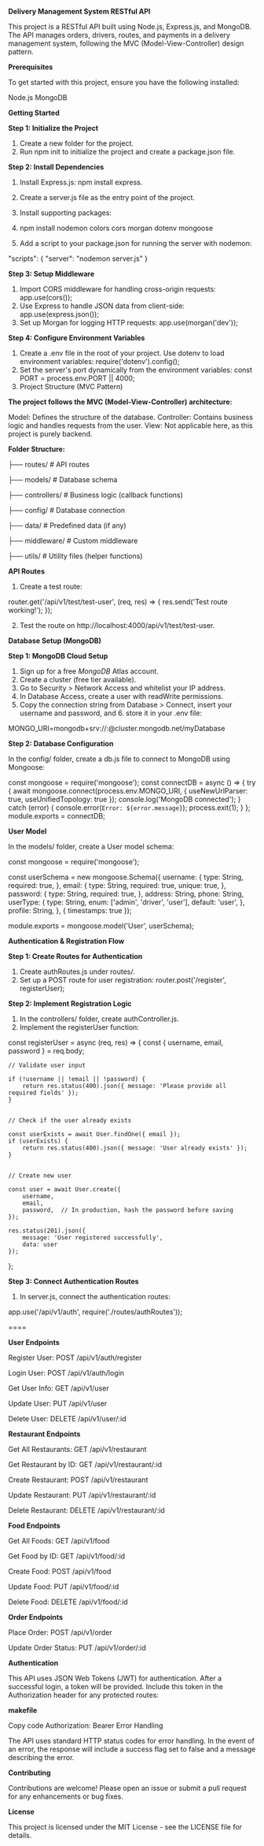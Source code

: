 **Delivery Management System RESTful API**


This project is a RESTful API built using Node.js, Express.js, and MongoDB. The API manages orders, drivers, routes, and payments in a delivery management system, following the MVC (Model-View-Controller) design pattern.

**Prerequisites**

To get started with this project, ensure you have the following installed:

Node.js
MongoDB

**Getting Started**

**Step 1: Initialize the Project**


1. Create a new folder for the project.
2. Run npm init to initialize the project and create a package.json file.

**Step 2: Install Dependencies**

1. Install Express.js: npm install express.
2. Create a server.js file as the entry point of the project.
3. Install supporting packages:

4. npm install nodemon colors cors morgan dotenv mongoose
5. Add a script to your package.json for running the server with nodemon:
   
"scripts": {
   "server": "nodemon server.js"
}

**Step 3: Setup Middleware**

1. Import CORS middleware for handling cross-origin requests:
   app.use(cors());
3. Use Express to handle JSON data from client-side:
   app.use(express.json());
4. Set up Morgan for logging HTTP requests:
   app.use(morgan('dev'));


**Step 4: Configure Environment Variables**

1. Create a .env file in the root of your project. Use dotenv to load environment variables:
    require('dotenv').config();
2. Set the server's port dynamically from the environment variables:
    const PORT = process.env.PORT || 4000;
3. Project Structure (MVC Pattern)

**The project follows the MVC (Model-View-Controller) architecture:**

Model: Defines the structure of the database.
Controller: Contains business logic and handles requests from the user.
View: Not applicable here, as this project is purely backend.

**Folder Structure:**


├── routes/         # API routes

├── models/         # Database schema

├── controllers/    # Business logic (callback functions)

├── config/         # Database connection

├── data/           # Predefined data (if any)

├── middleware/     # Custom middleware

├── utils/          # Utility files (helper functions)



**API Routes**

1. Create a test route:
   
  router.get('/api/v1/test/test-user', (req, res) => {
    res.send('Test route working!');
  });

2. Test the route on
    http://localhost:4000/api/v1/test/test-user.


**Database Setup (MongoDB)**

**Step 1: MongoDB Cloud Setup**

1. Sign up for a free *MongoDB* Atlas account.
2. Create a cluster (free tier available).
3. Go to Security > Network Access and whitelist your IP address.
4. In Database Access, create a user with readWrite permissions.
5. Copy the connection string from Database > Connect, insert your username and password, and 6. store it in your .env file:


MONGO_URI=mongodb+srv://<username>:<password>@cluster.mongodb.net/myDatabase

**Step 2: Database Configuration**

In the config/ folder, create a db.js file to connect to MongoDB using Mongoose:



const mongoose = require('mongoose');
const connectDB = async () => {
    try {
        await mongoose.connect(process.env.MONGO_URI, {
            useNewUrlParser: true,
            useUnifiedTopology: true
        });
        console.log('MongoDB connected');
    } catch (error) {
        console.error(`Error: ${error.message}`);
        process.exit(1);
    }
};
module.exports = connectDB;


**User Model**

In the models/ folder, create a User model schema:


const mongoose = require('mongoose');

const userSchema = new mongoose.Schema({
   username: {
       type: String,
       required: true,
   },
   email: {
       type: String,
       required: true,
       unique: true,
   },
   password: {
       type: String,
       required: true,
   },
   address: String,
   phone: String,
   userType: {
       type: String,
       enum: ['admin', 'driver', 'user'],
       default: 'user',
   },
   profile: String,
}, { timestamps: true });


module.exports = mongoose.model('User', userSchema);


**Authentication & Registration Flow**

**Step 1: Create Routes for Authentication**

1. Create authRoutes.js under routes/.
2. Set up a POST route for user registration:
   router.post('/register', registerUser);


**Step 2: Implement Registration Logic**

1. In the controllers/ folder, create authController.js.
2. Implement the registerUser function:

const registerUser = async (req, res) => {
    const { username, email, password } = req.body;
    
    // Validate user input
    
    if (!username || !email || !password) {
        return res.status(400).json({ message: 'Please provide all required fields' });
    }
    

    // Check if the user already exists
    
    const userExists = await User.findOne({ email });
    if (userExists) {
        return res.status(400).json({ message: 'User already exists' });
    }
    

    // Create new user
    
    const user = await User.create({
        username,
        email,
        password,  // In production, hash the password before saving
    });

    res.status(201).json({
        message: 'User registered successfully',
        data: user
    });
};


**Step 3: Connect Authentication Routes**


1. In server.js, connect the authentication routes:

app.use('/api/v1/auth', require('./routes/authRoutes'));


====

**User Endpoints**

Register User: POST /api/v1/auth/register

Login User: POST /api/v1/auth/login

Get User Info: GET /api/v1/user

Update User: PUT /api/v1/user

Delete User: DELETE /api/v1/user/:id




**Restaurant Endpoints**




Get All Restaurants: GET /api/v1/restaurant

Get Restaurant by ID: GET /api/v1/restaurant/:id

Create Restaurant: POST /api/v1/restaurant

Update Restaurant: PUT /api/v1/restaurant/:id

Delete Restaurant: DELETE /api/v1/restaurant/:id

**Food Endpoints**




Get All Foods: GET /api/v1/food

Get Food by ID: GET /api/v1/food/:id

Create Food: POST /api/v1/food

Update Food: PUT /api/v1/food/:id

Delete Food: DELETE /api/v1/food/:id

**Order Endpoints**




Place Order: POST /api/v1/order

Update Order Status: PUT /api/v1/order/:id

**Authentication**



This API uses JSON Web Tokens (JWT) for authentication. After a successful login, a token will be provided. Include this token in the Authorization header for any protected routes:




**makefile**



Copy code
Authorization: Bearer <token>
Error Handling



The API uses standard HTTP status codes for error handling. In the event of an error, the response will include a success flag set to false and a message describing the error.

**Contributing**



Contributions are welcome! Please open an issue or submit a pull request for any enhancements or bug fixes.

**License**

This project is licensed under the MIT License - see the LICENSE file for details.
